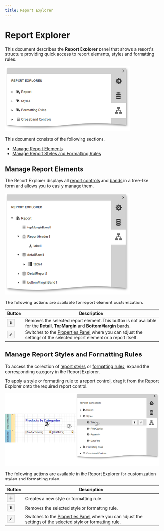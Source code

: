 ```yaml
---
title: Report Explorer
---
```

# Report Explorer
This document describes the **Report Explorer** panel that shows a report's structure providing quick access to report elements, styles and formatting rules.

![eud-report-explorer-5](../../../images/img120131.png)

This document consists of the following sections.
* [Manage Report Elements](#reportelements)
* [Manage Report Styles and Formatting Rules](#stylesandformatting)

## <a name="reportelements"/>Manage Report Elements
The Report Explorer displays all [report controls](../report-elements/report-controls.md) and [bands](../report-elements/report-bands.md) in a tree-like form and allows you to easily manage them.

![web-designer-report-explorer-report-structure](../../../images/img126458.png)

The following actions are available for report element customization.

| Button | Description |
|---|---|
| ![web-designer-report-explorer-delete-button](../../../images/img126454.png) | Removes the selected report element. This button is not available for the **Detail**, **TopMargin** and **BottomMargin** bands. |
| ![web-designer-report-explorer-properties-button](../../../images/img126455.png) | Switches to the [Properties Panel](properties-panel.md) where you can adjust the settings of the selected report element or a report itself. |

## <a name="stylesandformatting"/>Manage Report Styles and Formatting Rules
To access the collection of [report styles](../creating-reports/appearance-customization/understanding-style-concepts.md) or [formatting rules](../creating-reports/appearance-customization/conditionally-change-a-controls-appearance.md), expand the corresponding category in the Report Explorer.

To apply a style or formatting rule to a report control, drag it from the Report Explorer onto the required report control.

![eud-report-explorer-4](../../../images/img120130.png)

The following actions are available in the Report Explorer for customization styles and formatting rules.

| Button | Description |
|---|---|
| ![web-designer-report-explorer-add-button](../../../images/img126456.png) | Creates a new style or formatting rule. |
| ![web-designer-report-explorer-delete-button](../../../images/img126454.png) | Removes the selected style or formatting rule. |
| ![web-designer-report-explorer-properties-button](../../../images/img126455.png) | Switches to the [Properties Panel](properties-panel.md) where you can adjust the settings of the selected style or formatting rule. |